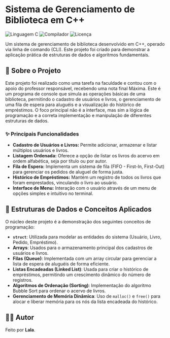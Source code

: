 # Sistema de Gerenciamento de Biblioteca em C++

![Linguagem C](https://img.shields.io/badge/Language-C-blue.svg) ![Compilador](https://img.shields.io/badge/Compiler-GCC-orange.svg) ![Licença](https://img.shields.io/badge/License-MIT-yellow.svg)

Um sistema de gerenciamento de biblioteca desenvolvido em C++, operado via linha de comando (CLI). Este projeto foi criado para demonstrar a aplicação prática de estruturas de dados e algoritmos fundamentais.

## 📝 Sobre o Projeto

Este projeto foi realizado como uma tarefa na faculdade e contou com o apoio do professor responsável, recebendo uma nota final Máxima.
Este é um programa de console que simula as operações básicas de uma biblioteca, permitindo o cadastro de usuários e livros, o gerenciamento de uma fila de espera para aluguéis e a visualização do histórico de empréstimos. O foco principal não é a interface, mas sim a lógica de programação e a correta implementação e manipulação de diferentes estruturas de dados.

### ✨ Principais Funcionalidades

* **Cadastro de Usuários e Livros:** Permite adicionar, armazenar e listar múltiplos usuários e livros.
* **Listagem Ordenada:** Oferece a opção de listar os livros do acervo em ordem alfabética, seja por título ou por autor.
* **Fila de Espera:** Implementa um sistema de fila (FIFO - First-In, First-Out) para gerenciar os pedidos de aluguel de forma justa.
* **Histórico de Empréstimos:** Mantém um registro de todos os livros que foram emprestados, vinculando o livro ao usuário.
* **Interface de Menu:** Interação com o usuário através de um menu de opções simples e intuitivo no terminal.

## 🧠 Estruturas de Dados e Conceitos Aplicados

O núcleo deste projeto é a demonstração dos seguintes conceitos de programação:

* **`struct`**: Utilizada para modelar as entidades do sistema (Usuário, Livro, Pedido, Empréstimo).
* **Arrays**: Usados para o armazenamento principal dos cadastros de usuários e livros.
* **Filas (Queue)**: Implementada com um array circular para gerenciar a lista de espera de aluguéis de forma eficiente.
* **Listas Encadeadas (Linked List)**: Usada para criar o histórico de empréstimos, permitindo um crescimento dinâmico do número de registros.
* **Algoritmos de Ordenação (Sorting)**: Implementação do algoritmo Bubble Sort para ordenar o acervo de livros.
* **Gerenciamento de Memória Dinâmica**: Uso de `malloc()` e `free()` para alocar e liberar memória para os nós da lista encadeada do histórico.

## 👨‍💻 Autor

Feito por **Lala**.

